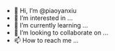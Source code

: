 - 👋 Hi, I’m @piaoyanxiu
- 👀 I’m interested in ...
- 🌱 I’m currently learning ...
- 💞️ I’m looking to collaborate on ...
- 📫 How to reach me ...

<!---
piaoyanxiu/piaoyanxiu is a ✨ special ✨ repository because its `README.md` (this file) appears on your GitHub profile.
You can click the Preview link to take a look at your changes.
--->
